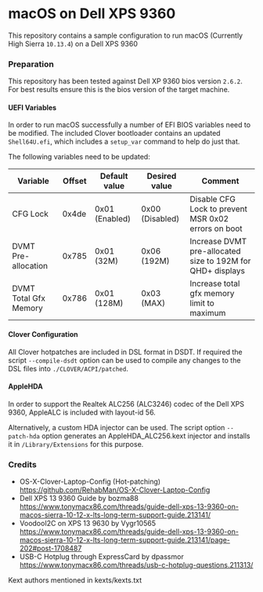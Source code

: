 macOS on Dell XPS 9360
======================

This repository contains a sample configuration to run macOS (Currently High Sierra `10.13.4`) on a Dell XPS 9360

### Preparation

This repository has been tested against Dell XP 9360 bios version `2.6.2`. For best results ensure this is the bios version of the target machine.

#### UEFI Variables

In order to run macOS successfully a number of EFI BIOS variables need to be modified. The included Clover bootloader contains an updated `Shell64U.efi`, which includes a `setup_var` command to help do just that.

The following variables need to be updated:

| Variable              | Offset | Default value  | Desired value   | Comment                                                    |
|-----------------------|--------|----------------|-----------------|------------------------------------------------------------|
| CFG Lock              | 0x4de  | 0x01 (Enabled) | 0x00 (Disabled) | Disable CFG Lock to prevent MSR 0x02 errors on boot        |
| DVMT Pre-allocation   | 0x785  | 0x01 (32M)     | 0x06 (192M)     | Increase DVMT pre-allocated size to 192M for QHD+ displays |
| DVMT Total Gfx Memory | 0x786  | 0x01 (128M)    | 0x03 (MAX)      | Increase total gfx memory limit to maximum                 |

#### Clover Configuration

All Clover hotpatches are included in DSL format in DSDT. If required the script `--compile-dsdt` option can be used to compile any changes to the DSL files into `./CLOVER/ACPI/patched`.

#### AppleHDA

In order to support the Realtek ALC256 (ALC3246) codec of the Dell XPS 9360, AppleALC is included with layout-id 56.

Alternatively, a custom HDA injector can be used.
The script option `--patch-hda` option generates an AppleHDA_ALC256.kext injector and installs it in `/Library/Extensions` for this purpose.

### Credits

  - OS-X-Clover-Laptop-Config (Hot-patching)  
  https://github.com/RehabMan/OS-X-Clover-Laptop-Config
  - Dell XPS 13 9360 Guide by bozma88
  https://www.tonymacx86.com/threads/guide-dell-xps-13-9360-on-macos-sierra-10-12-x-lts-long-term-support-guide.213141/
  - VoodooI2C on XPS 13 9630 by Vygr10565
  https://www.tonymacx86.com/threads/guide-dell-xps-13-9360-on-macos-sierra-10-12-x-lts-long-term-support-guide.213141/page-202#post-1708487
  - USB-C Hotplug through ExpressCard by dpassmor
  https://www.tonymacx86.com/threads/usb-c-hotplug-questions.211313/

  Kext authors mentioned in kexts/kexts.txt
